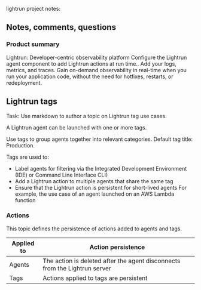 



lightrun project notes: 

## Notes, comments, questions

### Product summary
Lightrun: Developer-centric observability platform
Configure the Lightrun agent component to add Lightrun actions at run time..
Add your logs, metrics, and traces.
Gain on-demand observability in real-time when you run your application code, without the need for hotfixes, restarts, or redeployment.
 
## Lightrun tags

Task: Use markdown to author a topic on Lightrun tag use cases. 

A Lightrun agent can be launched with one or more tags. 

Use tags to group agents together into relevant categories. 
Default tag title: Production.
 
Tags are used to:
* Label agents for filtering via the Integrated Development Environment (IDE) or Command Line Interface CLI)
* Add a Lightrun action to multiple agents that share the same tag
* Ensure that the Lightrun action is persistent for short-lived agents
For example, the use case of an agent launched on an AWS Lambda function
 
### Actions
 
This topic defines the persistence of actions added to agents and tags.

|Applied to| Action persistence|
|--|--|
|Agents| The action is deleted after the agent disconnects from the Lightrun server|
|Tags| Actions applied to tags are persistent|
 
 
